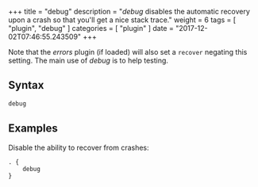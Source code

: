 +++
title = "debug"
description = "*debug* disables the automatic recovery upon a crash so that you'll get a nice stack trace."
weight = 6
tags = [ "plugin", "debug" ]
categories = [ "plugin" ]
date = "2017-12-02T07:46:55.243509"
+++

Note that the *errors* plugin (if loaded) will also set a `recover` negating this setting. The main
use of *debug* is to help testing.

## Syntax

~~~ txt
debug
~~~

## Examples

Disable the ability to recover from crashes:

~~~ corefile
. {
    debug
}
~~~
